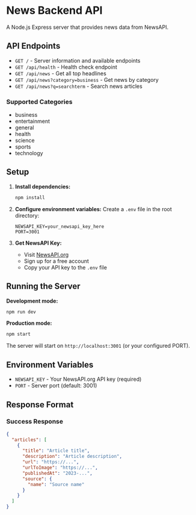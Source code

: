 # News Backend API

A Node.js Express server that provides news data from NewsAPI.

## API Endpoints

- `GET /` - Server information and available endpoints
- `GET /api/health` - Health check endpoint
- `GET /api/news` - Get all top headlines
- `GET /api/news?category=business` - Get news by category
- `GET /api/news?q=searchterm` - Search news articles

### Supported Categories
- business
- entertainment
- general
- health
- science
- sports
- technology

## Setup

1. **Install dependencies:**
   ```bash
   npm install
   ```

2. **Configure environment variables:**
   Create a `.env` file in the root directory:
   ```
   NEWSAPI_KEY=your_newsapi_key_here
   PORT=3001
   ```

3. **Get NewsAPI Key:**
   - Visit [NewsAPI.org](https://newsapi.org)
   - Sign up for a free account
   - Copy your API key to the `.env` file

## Running the Server

**Development mode:**
```bash
npm run dev
```

**Production mode:**
```bash
npm start
```

The server will start on `http://localhost:3001` (or your configured PORT).

## Environment Variables

- `NEWSAPI_KEY` - Your NewsAPI.org API key (required)
- `PORT` - Server port (default: 3001)

## Response Format

### Success Response
```json
{
  "articles": [
    {
      "title": "Article title",
      "description": "Article description",
      "url": "https://...",
      "urlToImage": "https://...",
      "publishedAt": "2023-...",
      "source": {
        "name": "Source name"
      }
    }
  ]
}
```
